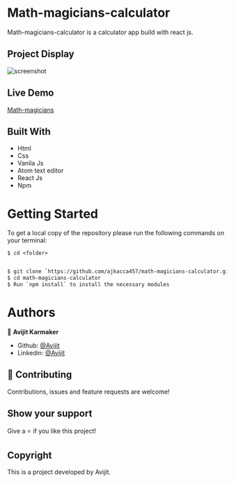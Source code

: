 # Math-magicians-calculator

Math-magicians-calculator is a calculator app build with react js.

## Project Display

![screenshot]()

## Live Demo

[Math-magicians](https://math-magicians-calculator-456.herokuapp.com/)

## Built With

- Html
- Css
- Vanila Js
- Atom text editor
- React Js
- Npm

# Getting Started

To get a local copy of the repository please run the following commands on your terminal:

```
$ cd <folder>
```

```bash

$ git clone `https://github.com/ajkacca457/math-magicians-calculator.git`
$ cd math-magicians-calculator
$ Run `npm install` to install the necessary modules

```

# Authors

👤 **Avijit Karmaker**

- Github: [@Avijit](https://github.com/ajkacca457)
- Linkedin: [@Avijit](https://www.linkedin.com/in/avijit-karmaker-8738a54)

## 🤝 Contributing

Contributions, issues and feature requests are welcome!

## Show your support

Give a ⭐️ if you like this project!

## Copyright
This is a project developed by Avijit.
